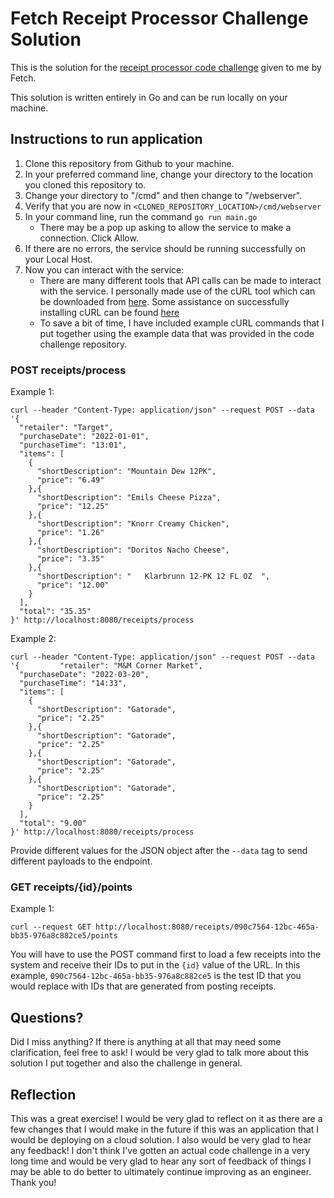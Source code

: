 # Fetch Receipt Processor Challenge Solution

This is the solution for the [receipt processor code challenge](https://github.com/fetch-rewards/receipt-processor-challenge/tree/main) given to me by Fetch.

This solution is written entirely in Go and can be run locally on your machine.

## Instructions to run application 
1. Clone this repository from Github to your machine.
2. In your preferred command line, change your directory to the location you cloned this repository to.
3. Change your directory to "/cmd" and then change to "/webserver".
4. Verify that you are now in `<CLONED_REPOSITORY_LOCATION>/cmd/webserver`
5. In your command line, run the command `go run main.go`
   - There may be a pop up asking to allow the service to make a connection. Click Allow.
6. If there are no errors, the service should be running successfully on your Local Host.
7. Now you can interact with the service:
   - There are many different tools that API calls can be made to interact with the service. I personally made use of the cURL tool which can be downloaded from [here](https://curl.se/download.html). Some assistance on successfully installing cURL can be found [here](https://developer.zendesk.com/documentation/api-basics/getting-started/installing-and-using-curl/#installing-curl)
   - To save a bit of time, I have included example cURL commands that I put together using the example data that was provided in the code challenge repository.
### POST receipts/process
Example 1:
```
curl --header "Content-Type: application/json" --request POST --data '{
  "retailer": "Target",
  "purchaseDate": "2022-01-01",
  "purchaseTime": "13:01",
  "items": [
    {
      "shortDescription": "Mountain Dew 12PK",
      "price": "6.49"
    },{
      "shortDescription": "Emils Cheese Pizza",
      "price": "12.25"
    },{
      "shortDescription": "Knorr Creamy Chicken",
      "price": "1.26"
    },{
      "shortDescription": "Doritos Nacho Cheese",
      "price": "3.35"
    },{
      "shortDescription": "   Klarbrunn 12-PK 12 FL OZ  ",
      "price": "12.00"
    }
  ],
  "total": "35.35"
}' http://localhost:8080/receipts/process
```

Example 2:
```
curl --header "Content-Type: application/json" --request POST --data '{         "retailer": "M&M Corner Market",
  "purchaseDate": "2022-03-20",
  "purchaseTime": "14:33",
  "items": [
    {
      "shortDescription": "Gatorade",
      "price": "2.25"
    },{
      "shortDescription": "Gatorade",
      "price": "2.25"
    },{
      "shortDescription": "Gatorade",
      "price": "2.25"
    },{
      "shortDescription": "Gatorade",
      "price": "2.25"
    }
  ],
  "total": "9.00"
}' http://localhost:8080/receipts/process
```
Provide different values for the JSON object after the `--data` tag to send different payloads to the endpoint.

### GET receipts/{id}/points
Example 1:
```
curl --request GET http://localhost:8080/receipts/090c7564-12bc-465a-bb35-976a8c882ce5/points
```
You will have to use the POST command first to load a few receipts into the system and receive their IDs to put in the `{id}` value of the URL. In this example, `090c7564-12bc-465a-bb35-976a8c882ce5` is the test ID that you would replace with IDs that are generated from posting receipts.

## Questions?
Did I miss anything? If there is anything at all that may need some clarification, feel free to ask! I would be very glad to talk more about this solution I put together and also the challenge in general. 

## Reflection
This was a great exercise! I would be very glad to reflect on it as there are a few changes that I would make in the future if this was an application that I would be deploying on a cloud solution. I also would be very glad to hear any feedback! I don't think I've gotten an actual code challenge in a very long time and would be very glad to hear any sort of feedback of things I may be able to do better to ultimately continue improving as an engineer. Thank you!
